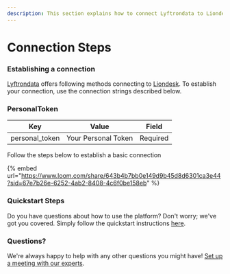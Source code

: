 ```yaml
---
description: This section explains how to connect Lyftrondata to Liondesk .
---
```


# Connection Steps

### Establishing a connection

[Lyftrondata](https://www.lyftrondata.com) offers following methods connecting to [Liondesk](https://www.lyftrondata.com/integration/sales-analytics/lion-desk/). To establish your connection, use the connection strings described below.

### PersonalToken

| Key             | Value               | Field    |
| --------------- | ------------------- | -------- |
| personal\_token | Your Personal Token | Required |

Follow the steps below to establish a basic connection

{% embed url="https://www.loom.com/share/643b4b7bb0e149d9b45d8d6301ca3e44?sid=67e7b26e-6252-4ab2-8408-4c6f0be158eb" %}

### Quickstart Steps

Do you have questions about how to use the platform? Don't worry; we've got you covered. Simply follow the quickstart instructions [here](./).

### Questions? <a href="#questions" id="questions"></a>

We're always happy to help with any other questions you might have! [Set up a meeting with our experts](https://www.lyftrondata.com/book-a-meeting/).

